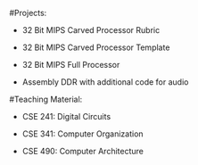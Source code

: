 #Projects:

* 32 Bit MIPS Carved Processor Rubric

* 32 Bit MIPS Carved Processor Template

* 32 Bit MIPS Full Processor

* Assembly DDR with additional code for audio



#Teaching Material:

* CSE 241: Digital Circuits
  
* CSE 341: Computer Organization
  
* CSE 490: Computer Architecture

